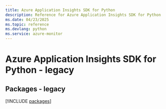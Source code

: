 ```yaml
---
title: Azure Application Insights SDK for Python
description: Reference for Azure Application Insights SDK for Python
ms.date: 04/23/2025
ms.topic: reference
ms.devlang: python
ms.service: azure-monitor
---
```

# Azure Application Insights SDK for Python - legacy
## Packages - legacy
[!INCLUDE [packages](application-insights-index.md)]